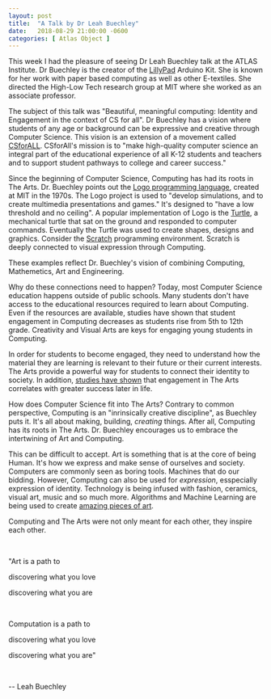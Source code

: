 ```yaml
---
layout: post
title:  "A Talk by Dr Leah Buechley"
date:   2018-08-29 21:00:00 -0600
categories: [ Atlas Object ]
---
```


This week I had the pleasure of seeing Dr Leah Buechley talk at the ATLAS Institute. Dr Buechley is the creator of the [LillyPad](http://www.geeetech.com/wiki/index.php/Arduino_LilyPad) Arduino Kit. She is known for her work with paper based computing as well as other E-textiles. She directed the High-Low Tech research group at MIT where she worked as an associate professor.

The subject of this talk was "Beautiful, meaningful computing: Identity and Engagement in the context of CS for all". Dr Buechley has a vision where students of any age or background can be expressive and creative through Computer Science. This vision is an extension of a movement called [CSforALL](https://www.csforall.org/). CSforAll's mission is to "make high-quality computer science an integral part of the educational experience of all K-12 students and teachers and to support student pathways to college and career success."

Since the beginning of Computer Science, Computing has had its roots in The Arts. Dr. Buechley points out the [Logo programming language](http://el.media.mit.edu/logo-foundation/what_is_logo/history.html), created at MIT in the 1970s. The Logo project is used to "develop simulations, and to create multimedia presentations and games." It's designed to "have a low threshold and no ceiling". A popular implementation of Logo is the [Turtle](http://el.media.mit.edu/logo-foundation/what_is_logo/logo_primer.html), a mechanical turtle that sat on the ground and responded to computer commands. Eventually the Turtle was used to create shapes, designs and graphics. Consider the [Scratch](https://scratch.mit.edu/) programming environment. Scratch is deeply connected to visual expression through Computing.

These examples reflect Dr. Buechley's vision of combining Computing, Mathemetics, Art and Engineering.

Why do these connections need to happen? Today, most Computer Science education happens outside of public schools. Many students don't have access to the educational resources required to learn about Computing. Even if the resources are available, studies have shown that student engagement in Computing decreases as students rise from 5th to 12th grade. Creativity and Visual Arts are keys for engaging young students in Computing. 

In order for students to become engaged, they need to understand how the material they are learning is relevant to their future or their current interests. The Arts provide a powerful way for students to connect their identity to society. In addition, [studies have shown](http://www.sjsu.edu/people/kathie.kratochvil/courses/CA177/s0/Catterall-2009-Doing-Well-Doing-Good.pdf) that engagement in The Arts correlates with greater success later in life.

How does Computer Science fit into The Arts? Contrary to common perspective, Computing is an "inrinsically creative discipline", as Buechley puts it. It's all about making, building, *creating* things. After all, Computing has its roots in The Arts. Dr. Buechley encourages us to embrace the intertwining of Art and Computing.

This can be difficult to accept. Art is something that is at the core of being Human. It's how we express and make sense of ourselves and society. Computers are commonly seen as boring tools. Machines that do our bidding. However, Computing can also be used for *expression*, esspecially expression of identity. Technology is being infused with fashion, ceramics, visual art, music and so much more. Algorithms and Machine Learning are being used to create [amazing pieces of art](https://aeon.co/essays/how-algorithms-are-transforming-artistic-creativity). 

Computing and The Arts were not only meant for each other, they inspire each other. 

<br/>

"Art is a path to

discovering what you love

discovering what you are

<br/>

Computation is a path to

discovering what you love

discovering what you are"

<br/>

-- Leah Buechley